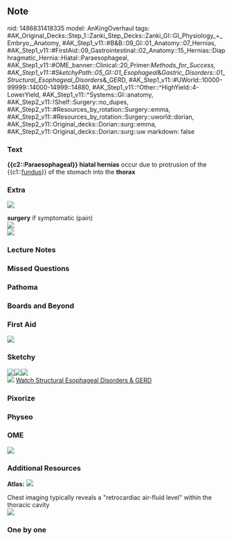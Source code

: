 ## Note
nid: 1486831418335
model: AnKingOverhaul
tags: #AK_Original_Decks::Step_1::Zanki_Step_Decks::Zanki_GI::GI_Physiology_+_Embryo,_Anatomy, #AK_Step1_v11::#B&B::09_GI::01_Anatomy::07_Hernias, #AK_Step1_v11::#FirstAid::09_Gastrointestinal::02_Anatomy::15_Hernias::Diaphragmatic_Hernia::Hiatal::Paraesophageal, #AK_Step1_v11::#OME_banner::Clinical::20_Primer:_Methods_for_Success, #AK_Step1_v11::#SketchyPath::05_GI::01_Esophageal_&_Gastric_Disorders::01_Structural_Esophageal_Disorders_&_GERD, #AK_Step1_v11::#UWorld::10000-99999::14000-14999::14880, #AK_Step1_v11::^Other::^HighYield::4-LowerYield, #AK_Step1_v11::^Systems::GI::anatomy, #AK_Step2_v11::!Shelf::Surgery::no_dupes, #AK_Step2_v11::#Resources_by_rotation::Surgery::emma, #AK_Step2_v11::#Resources_by_rotation::Surgery::uworld::dorian, #AK_Step2_v11::Original_decks::Dorian::surg::emma, #AK_Step2_v11::Original_decks::Dorian::surg::uw
markdown: false

### Text
<div>
  <b>{{c2::Paraesophageal}} hiatal hernias</b> occur due to
  protrusion of the {{c1::<u>fundus</u>}} of the stomach into the
  <b>thorax</b>
</div>

### Extra
<img src=
"bss_572b5a9cef59b_dual-bariatric-surgery-and-hiatal-hernia-fix-performed-at-the-same-time-21705957.jpg">
<div>
<div>
  <b>surgery</b> if symptomatic (pain)
</div>
<div><img src="paste-1042465872150529.jpg"></div><img src=
"paste-1864346518945793.jpg"></div>

### Lecture Notes


### Missed Questions


### Pathoma


### Boards and Beyond


### First Aid
<img src="tmplIBeFf.png">

### Sketchy
<div><img src=
"Paraesophageal%20hernia%20pathogenesis_1566160514431.jpg"><img src="Screen%20Shot%202020-02-05%20at%209.31.43%20PM.JPG"><img src="Screen%20Shot%202020-01-23%20at%206.03.38%20PM.JPG"></div><img src="Zoverall%20picture%20(36)_1566160514431.jpg">
<a href=
"https://dashboard.sketchy.com/study/medical/courses/medical-pathophysiology/units/medical-pathophysiology-gi/videos/medical-pathophysiology-gi-esophageal-and-gastric-disorders-structural-esophageal-disorders-and-gerd?utm_source=anki&utm_medium=partnership&utm_campaign=february_update&utm_content=medical">
Watch Structural Esophageal Disorders & GERD</a>

### Pixorize


### Physeo


### OME
<div class="ome-widget">
  <a href="https://onlinemeded.org/spa/surgery?ref=anki"><img src=
  "_OME_AnkiFlashcards_Topic_3.png"></a>
</div>

### Additional Resources
<b>Atlas:</b> <img src="tmpFcoKiT.png" class="resizer">
<div>
  Chest imaging typically reveals a "retrocardiac air-fluid level"
  within the thoracic cavity
</div><img class="resizer" src=
"Screenshot%209_25_2019%2010_23_04%20PM.png" style="">

### One by one

